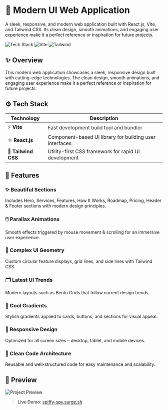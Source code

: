 # 🚀 Modern UI Web Application

A sleek, responsive, and modern web application built with React.js, Vite, and Tailwind CSS. Its clean design, smooth animations, and engaging user experience make it a perfect reference or inspiration for future projects.

![Tech Stack](https://img.shields.io/badge/React-18.2-61DAFB?logo=react) ![Vite](https://img.shields.io/badge/Vite-4.0-646CFF?logo=vite) ![Tailwind](https://img.shields.io/badge/Tailwind-3.0-38BDF8?logo=tailwind-css)

## ✨ Overview

This modern web application showcases a sleek, responsive design built with cutting-edge technologies. The clean design, smooth animations, and engaging user experience make it a perfect reference or inspiration for future projects.

## ⚙️ Tech Stack

| Technology | Description |
|------------|-------------|
| ⚡ **Vite** | Fast development build tool and bundler |
| ⚛️ **React.js** | Component-based UI library for building user interfaces |
| 🎨 **Tailwind CSS** | Utility-first CSS framework for rapid UI development |

## 🔋 Features

### ✨ Beautiful Sections
Includes Hero, Services, Features, How It Works, Roadmap, Pricing, Header & Footer sections with modern design principles.

### 🖱️ Parallax Animations
Smooth effects triggered by mouse movement & scrolling for an immersive user experience.

### 📐 Complex UI Geometry
Custom circular feature displays, grid lines, and side lines with Tailwind CSS.

### 🗂️ Latest UI Trends
Modern layouts such as Bento Grids that follow current design trends.

### 🌈 Cool Gradients
Stylish gradients applied to cards, buttons, and sections for visual appeal.

### 📱 Responsive Design
Optimized for all screen sizes – desktop, tablet, and mobile devices.

### 🧩 Clean Code Architecture
Reusable and well-structured code for easy maintenance and scalability.

## 📸 Preview

![Project Preview](https://via.placeholder.com/800x400/1e293b/ffffff?text=Modern+UI+Application+Preview)

> **Live Demo**: [spiffy-spy.surge.sh](https://spiffy-spy.surge.sh)


